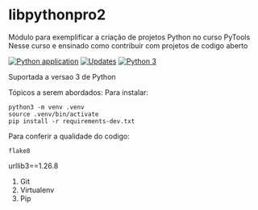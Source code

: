 # libpythonpro2
Módulo para exemplificar a criação de projetos Python no curso PyTools 
Nesse curso e ensinado como contribuir com projetos de codigo aberto

[![Python application](https://github.com/emanuelfilipes/libpythonpro2/actions/workflows/libpythonpro.yml/badge.svg)](https://github.com/emanuelfilipes/libpythonpro2/actions/workflows/libpythonpro.yml)
[![Updates](https://pyup.io/repos/github/emanuelfilipes/libpythonpro2/shield.svg)](https://pyup.io/repos/github/emanuelfilipes/libpythonpro2/)
[![Python 3](https://pyup.io/repos/github/emanuelfilipes/libpythonpro2/python-3-shield.svg)](https://pyup.io/repos/github/emanuelfilipes/libpythonpro2/)

Suportada a versao 3 de Python

Tópicos a serem abordados:
Para instalar:

```console
python3 -m venv .venv
source .venv/bin/activate
pip install -r requirements-dev.txt
```

Para conferir a qualidade do codigo:
```console 
flake8
```

urllib3==1.26.8
1. Git
2. Virtualenv
3. Pip
